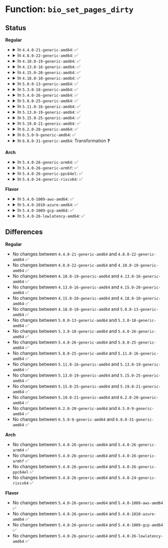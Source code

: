 # Function: <code>bio_set_pages_dirty</code>

## Status
<b>Regular</b>
<ul>
<li>
<details>
<summary>In <code>4.4.0-21-generic-amd64</code>: ✅</summary>

```c
void bio_set_pages_dirty(struct bio * bio)
```

```json
{
  "name": "bio_set_pages_dirty",
  "collision_type": "Unique Global",
  "inline_type": "No",
  "funcs": [
    {
      "addr": 18446744071582718384,
      "name": "bio_set_pages_dirty",
      "external": true,
      "loc": "block/bio.c:1579",
      "file": "block/bio.c",
      "inline": "seen, unknown",
      "caller_inline": [],
      "caller_func": [
        "fs/direct-io.c:do_blockdev_direct_IO",
        "fs/direct-io.c:do_blockdev_direct_IO",
        "fs/direct-io.c:do_blockdev_direct_IO",
        "fs/direct-io.c:do_blockdev_direct_IO",
        "fs/direct-io.c:do_blockdev_direct_IO",
        "fs/direct-io.c:do_blockdev_direct_IO",
        "fs/direct-io.c:do_blockdev_direct_IO",
        "fs/direct-io.c:do_blockdev_direct_IO",
        "fs/direct-io.c:do_blockdev_direct_IO",
        "fs/direct-io.c:do_blockdev_direct_IO",
        "fs/direct-io.c:do_blockdev_direct_IO",
        "fs/direct-io.c:do_blockdev_direct_IO",
        "fs/direct-io.c:do_blockdev_direct_IO",
        "fs/direct-io.c:do_blockdev_direct_IO",
        "fs/direct-io.c:do_blockdev_direct_IO",
        "fs/direct-io.c:do_blockdev_direct_IO",
        "block/bio.c:bio_dirty_fn"
      ]
    }
  ],
  "symbols": [
    {
      "addr": 18446744071582718384,
      "name": "bio_set_pages_dirty",
      "section": ".text",
      "bind": "STB_GLOBAL",
      "size": 101
    }
  ]
}
```
</details>
</li>
<li>
<details>
<summary>In <code>4.8.0-22-generic-amd64</code>: ✅</summary>

```c
void bio_set_pages_dirty(struct bio * bio)
```

```json
{
  "name": "bio_set_pages_dirty",
  "collision_type": "Unique Global",
  "inline_type": "No",
  "funcs": [
    {
      "addr": 18446744071582995312,
      "name": "bio_set_pages_dirty",
      "external": true,
      "loc": "block/bio.c:1578",
      "file": "block/bio.c",
      "inline": "seen, unknown",
      "caller_inline": [],
      "caller_func": [
        "fs/direct-io.c:do_blockdev_direct_IO",
        "fs/direct-io.c:do_blockdev_direct_IO",
        "fs/direct-io.c:do_blockdev_direct_IO",
        "fs/direct-io.c:do_blockdev_direct_IO",
        "fs/direct-io.c:do_blockdev_direct_IO",
        "fs/direct-io.c:do_blockdev_direct_IO",
        "fs/direct-io.c:do_blockdev_direct_IO",
        "fs/direct-io.c:do_blockdev_direct_IO",
        "fs/direct-io.c:do_blockdev_direct_IO",
        "fs/direct-io.c:do_blockdev_direct_IO",
        "fs/direct-io.c:do_blockdev_direct_IO",
        "fs/direct-io.c:do_blockdev_direct_IO",
        "block/bio.c:bio_dirty_fn"
      ]
    }
  ],
  "symbols": [
    {
      "addr": 18446744071582995312,
      "name": "bio_set_pages_dirty",
      "section": ".text",
      "bind": "STB_GLOBAL",
      "size": 83
    }
  ]
}
```
</details>
</li>
<li>
<details>
<summary>In <code>4.10.0-19-generic-amd64</code>: ✅</summary>

```c
void bio_set_pages_dirty(struct bio * bio)
```

```json
{
  "name": "bio_set_pages_dirty",
  "collision_type": "Unique Global",
  "inline_type": "No",
  "funcs": [
    {
      "addr": 18446744071583100304,
      "name": "bio_set_pages_dirty",
      "external": true,
      "loc": "block/bio.c:1633",
      "file": "block/bio.c",
      "inline": "seen, unknown",
      "caller_inline": [],
      "caller_func": [
        "fs/block_dev.c:blkdev_direct_IO",
        "fs/direct-io.c:do_blockdev_direct_IO",
        "fs/direct-io.c:do_blockdev_direct_IO",
        "fs/direct-io.c:do_blockdev_direct_IO",
        "fs/direct-io.c:do_blockdev_direct_IO",
        "fs/direct-io.c:do_blockdev_direct_IO",
        "fs/direct-io.c:do_blockdev_direct_IO",
        "fs/direct-io.c:do_blockdev_direct_IO",
        "fs/direct-io.c:do_blockdev_direct_IO",
        "fs/direct-io.c:do_blockdev_direct_IO",
        "fs/direct-io.c:do_blockdev_direct_IO",
        "fs/direct-io.c:do_blockdev_direct_IO",
        "fs/direct-io.c:do_blockdev_direct_IO",
        "fs/direct-io.c:do_blockdev_direct_IO",
        "fs/direct-io.c:do_blockdev_direct_IO",
        "fs/iomap.c:iomap_dio_actor",
        "block/bio.c:bio_dirty_fn"
      ]
    }
  ],
  "symbols": [
    {
      "addr": 18446744071583100304,
      "name": "bio_set_pages_dirty",
      "section": ".text",
      "bind": "STB_GLOBAL",
      "size": 83
    }
  ]
}
```
</details>
</li>
<li>
<details>
<summary>In <code>4.13.0-16-generic-amd64</code>: ✅</summary>

```c
void bio_set_pages_dirty(struct bio * bio)
```

```json
{
  "name": "bio_set_pages_dirty",
  "collision_type": "Unique Global",
  "inline_type": "No",
  "funcs": [
    {
      "addr": 18446744071583156400,
      "name": "bio_set_pages_dirty",
      "external": true,
      "loc": "block/bio.c:1639",
      "file": "block/bio.c",
      "inline": "seen, unknown",
      "caller_inline": [],
      "caller_func": [
        "fs/block_dev.c:blkdev_direct_IO",
        "fs/direct-io.c:do_blockdev_direct_IO",
        "fs/direct-io.c:do_blockdev_direct_IO",
        "fs/direct-io.c:do_blockdev_direct_IO",
        "fs/direct-io.c:do_blockdev_direct_IO",
        "fs/direct-io.c:do_blockdev_direct_IO",
        "fs/direct-io.c:do_blockdev_direct_IO",
        "fs/direct-io.c:do_blockdev_direct_IO",
        "fs/direct-io.c:do_blockdev_direct_IO",
        "fs/direct-io.c:do_blockdev_direct_IO",
        "fs/direct-io.c:do_blockdev_direct_IO",
        "fs/direct-io.c:do_blockdev_direct_IO",
        "fs/direct-io.c:do_blockdev_direct_IO",
        "fs/iomap.c:iomap_dio_actor",
        "block/bio.c:bio_dirty_fn"
      ]
    }
  ],
  "symbols": [
    {
      "addr": 18446744071583156400,
      "name": "bio_set_pages_dirty",
      "section": ".text",
      "bind": "STB_GLOBAL",
      "size": 87
    }
  ]
}
```
</details>
</li>
<li>
<details>
<summary>In <code>4.15.0-20-generic-amd64</code>: ✅</summary>

```c
void bio_set_pages_dirty(struct bio * bio)
```

```json
{
  "name": "bio_set_pages_dirty",
  "collision_type": "Unique Global",
  "inline_type": "No",
  "funcs": [
    {
      "addr": 18446744071583331440,
      "name": "bio_set_pages_dirty",
      "external": true,
      "loc": "block/bio.c:1603",
      "file": "block/bio.c",
      "inline": "seen, unknown",
      "caller_inline": [],
      "caller_func": [
        "fs/block_dev.c:blkdev_direct_IO",
        "fs/direct-io.c:do_blockdev_direct_IO",
        "fs/direct-io.c:do_blockdev_direct_IO",
        "fs/direct-io.c:do_blockdev_direct_IO",
        "fs/direct-io.c:do_blockdev_direct_IO",
        "fs/direct-io.c:do_blockdev_direct_IO",
        "fs/direct-io.c:do_blockdev_direct_IO",
        "fs/direct-io.c:do_blockdev_direct_IO",
        "fs/direct-io.c:do_blockdev_direct_IO",
        "fs/direct-io.c:do_blockdev_direct_IO",
        "fs/direct-io.c:do_blockdev_direct_IO",
        "fs/direct-io.c:do_blockdev_direct_IO",
        "fs/direct-io.c:do_blockdev_direct_IO",
        "fs/iomap.c:iomap_dio_actor",
        "block/bio.c:bio_dirty_fn"
      ]
    }
  ],
  "symbols": [
    {
      "addr": 18446744071583331440,
      "name": "bio_set_pages_dirty",
      "section": ".text",
      "bind": "STB_GLOBAL",
      "size": 87
    }
  ]
}
```
</details>
</li>
<li>
<details>
<summary>In <code>4.18.0-10-generic-amd64</code>: ✅</summary>

```c
void bio_set_pages_dirty(struct bio * bio)
```

```json
{
  "name": "bio_set_pages_dirty",
  "collision_type": "Unique Global",
  "inline_type": "No",
  "funcs": [
    {
      "addr": 18446744071583535840,
      "name": "bio_set_pages_dirty",
      "external": true,
      "loc": "block/bio.c:1658",
      "file": "block/bio.c",
      "inline": "seen, unknown",
      "caller_inline": [],
      "caller_func": [
        "fs/block_dev.c:blkdev_direct_IO",
        "fs/direct-io.c:do_blockdev_direct_IO",
        "fs/direct-io.c:do_blockdev_direct_IO",
        "fs/direct-io.c:do_blockdev_direct_IO",
        "fs/direct-io.c:do_blockdev_direct_IO",
        "fs/direct-io.c:do_blockdev_direct_IO",
        "fs/direct-io.c:do_blockdev_direct_IO",
        "fs/direct-io.c:do_blockdev_direct_IO",
        "fs/direct-io.c:do_blockdev_direct_IO",
        "fs/direct-io.c:do_blockdev_direct_IO",
        "fs/direct-io.c:do_blockdev_direct_IO",
        "fs/direct-io.c:do_blockdev_direct_IO",
        "fs/iomap.c:iomap_dio_actor",
        "block/bio.c:bio_dirty_fn"
      ]
    }
  ],
  "symbols": [
    {
      "addr": 18446744071583535840,
      "name": "bio_set_pages_dirty",
      "section": ".text",
      "bind": "STB_GLOBAL",
      "size": 83
    }
  ]
}
```
</details>
</li>
<li>
<details>
<summary>In <code>5.0.0-13-generic-amd64</code>: ✅</summary>

```c
void bio_set_pages_dirty(struct bio * bio)
```

```json
{
  "name": "bio_set_pages_dirty",
  "collision_type": "Unique Global",
  "inline_type": "No",
  "funcs": [
    {
      "addr": 18446744071583668400,
      "name": "bio_set_pages_dirty",
      "external": true,
      "loc": "block/bio.c:1584",
      "file": "block/bio.c",
      "inline": "seen, unknown",
      "caller_inline": [],
      "caller_func": [
        "fs/block_dev.c:blkdev_direct_IO",
        "fs/direct-io.c:do_blockdev_direct_IO",
        "fs/direct-io.c:do_blockdev_direct_IO",
        "fs/direct-io.c:do_blockdev_direct_IO",
        "fs/direct-io.c:do_blockdev_direct_IO",
        "fs/direct-io.c:do_blockdev_direct_IO",
        "fs/direct-io.c:do_blockdev_direct_IO",
        "fs/direct-io.c:do_blockdev_direct_IO",
        "fs/direct-io.c:do_blockdev_direct_IO",
        "fs/direct-io.c:do_blockdev_direct_IO",
        "fs/direct-io.c:do_blockdev_direct_IO",
        "fs/direct-io.c:do_blockdev_direct_IO",
        "fs/iomap.c:iomap_dio_bio_actor",
        "block/bio.c:bio_dirty_fn"
      ]
    }
  ],
  "symbols": [
    {
      "addr": 18446744071583668400,
      "name": "bio_set_pages_dirty",
      "section": ".text",
      "bind": "STB_GLOBAL",
      "size": 80
    }
  ]
}
```
</details>
</li>
<li>
<details>
<summary>In <code>5.3.0-18-generic-amd64</code>: ✅</summary>

```c
void bio_set_pages_dirty(struct bio * bio)
```

```json
{
  "name": "bio_set_pages_dirty",
  "collision_type": "Unique Global",
  "inline_type": "No",
  "funcs": [
    {
      "addr": 18446744071583857136,
      "name": "bio_set_pages_dirty",
      "external": true,
      "loc": "block/bio.c:1643",
      "file": "block/bio.c",
      "inline": "seen, unknown",
      "caller_inline": [],
      "caller_func": [
        "fs/block_dev.c:__blkdev_direct_IO",
        "fs/direct-io.c:do_blockdev_direct_IO",
        "fs/direct-io.c:do_blockdev_direct_IO",
        "fs/direct-io.c:do_direct_IO",
        "fs/direct-io.c:do_direct_IO",
        "fs/iomap/direct-io.c:iomap_dio_bio_actor"
      ]
    }
  ],
  "symbols": [
    {
      "addr": 18446744071583857136,
      "name": "bio_set_pages_dirty",
      "section": ".text",
      "bind": "STB_GLOBAL",
      "size": 174
    }
  ]
}
```
</details>
</li>
<li>
<details>
<summary>In <code>5.4.0-26-generic-amd64</code>: ✅</summary>

```c
void bio_set_pages_dirty(struct bio * bio)
```

```json
{
  "name": "bio_set_pages_dirty",
  "collision_type": "Unique Global",
  "inline_type": "No",
  "funcs": [
    {
      "addr": 18446744071583959792,
      "name": "bio_set_pages_dirty",
      "external": true,
      "loc": "block/bio.c:1685",
      "file": "block/bio.c",
      "inline": "seen, unknown",
      "caller_inline": [],
      "caller_func": [
        "fs/block_dev.c:__blkdev_direct_IO",
        "fs/direct-io.c:do_blockdev_direct_IO",
        "fs/direct-io.c:do_blockdev_direct_IO",
        "fs/direct-io.c:do_direct_IO",
        "fs/direct-io.c:do_direct_IO",
        "fs/iomap/direct-io.c:iomap_dio_bio_actor"
      ]
    }
  ],
  "symbols": [
    {
      "addr": 18446744071583959792,
      "name": "bio_set_pages_dirty",
      "section": ".text",
      "bind": "STB_GLOBAL",
      "size": 174
    }
  ]
}
```
</details>
</li>
<li>
<details>
<summary>In <code>5.8.0-25-generic-amd64</code>: ✅</summary>

```c
void bio_set_pages_dirty(struct bio * bio)
```

```json
{
  "name": "bio_set_pages_dirty",
  "collision_type": "Unique Global",
  "inline_type": "No",
  "funcs": [
    {
      "addr": 18446744071584348496,
      "name": "bio_set_pages_dirty",
      "external": true,
      "loc": "block/bio.c:1311",
      "file": "block/bio.c",
      "inline": "seen, unknown",
      "caller_inline": [],
      "caller_func": [
        "fs/block_dev.c:__blkdev_direct_IO",
        "fs/direct-io.c:do_blockdev_direct_IO",
        "fs/direct-io.c:do_blockdev_direct_IO",
        "fs/direct-io.c:do_direct_IO",
        "fs/iomap/direct-io.c:iomap_dio_bio_actor"
      ]
    }
  ],
  "symbols": [
    {
      "addr": 18446744071584348496,
      "name": "bio_set_pages_dirty",
      "section": ".text",
      "bind": "STB_GLOBAL",
      "size": 171
    }
  ]
}
```
</details>
</li>
<li>
<details>
<summary>In <code>5.11.0-16-generic-amd64</code>: ✅</summary>

```c
void bio_set_pages_dirty(struct bio * bio)
```

```json
{
  "name": "bio_set_pages_dirty",
  "collision_type": "Unique Global",
  "inline_type": "No",
  "funcs": [
    {
      "addr": 18446744071584465264,
      "name": "bio_set_pages_dirty",
      "external": true,
      "loc": "block/bio.c:1314",
      "file": "block/bio.c",
      "inline": "seen, unknown",
      "caller_inline": [],
      "caller_func": [
        "fs/block_dev.c:__blkdev_direct_IO",
        "fs/direct-io.c:do_blockdev_direct_IO",
        "fs/direct-io.c:do_direct_IO",
        "fs/direct-io.c:dio_zero_block",
        "fs/iomap/direct-io.c:iomap_dio_bio_actor"
      ]
    }
  ],
  "symbols": [
    {
      "addr": 18446744071584465264,
      "name": "bio_set_pages_dirty",
      "section": ".text",
      "bind": "STB_GLOBAL",
      "size": 171
    }
  ]
}
```
</details>
</li>
<li>
<details>
<summary>In <code>5.13.0-19-generic-amd64</code>: ✅</summary>

```c
void bio_set_pages_dirty(struct bio * bio)
```

```json
{
  "name": "bio_set_pages_dirty",
  "collision_type": "Unique Global",
  "inline_type": "No",
  "funcs": [
    {
      "addr": 18446744071584500240,
      "name": "bio_set_pages_dirty",
      "external": true,
      "loc": "block/bio.c:1278",
      "file": "block/bio.c",
      "inline": "seen, unknown",
      "caller_inline": [],
      "caller_func": [
        "fs/block_dev.c:__blkdev_direct_IO",
        "fs/direct-io.c:do_blockdev_direct_IO",
        "fs/direct-io.c:do_direct_IO",
        "fs/direct-io.c:dio_zero_block",
        "fs/iomap/direct-io.c:iomap_dio_bio_actor"
      ]
    }
  ],
  "symbols": [
    {
      "addr": 18446744071584500240,
      "name": "bio_set_pages_dirty",
      "section": ".text",
      "bind": "STB_GLOBAL",
      "size": 169
    }
  ]
}
```
</details>
</li>
<li>
<details>
<summary>In <code>5.15.0-25-generic-amd64</code>: ✅</summary>

```c
void bio_set_pages_dirty(struct bio * bio)
```

```json
{
  "name": "bio_set_pages_dirty",
  "collision_type": "Unique Global",
  "inline_type": "No",
  "funcs": [
    {
      "addr": 18446744071584910736,
      "name": "bio_set_pages_dirty",
      "external": true,
      "loc": "block/bio.c:1360",
      "file": "block/bio.c",
      "inline": "seen, unknown",
      "caller_inline": [],
      "caller_func": [
        "fs/direct-io.c:do_blockdev_direct_IO",
        "fs/direct-io.c:do_direct_IO",
        "fs/direct-io.c:dio_zero_block",
        "fs/iomap/direct-io.c:iomap_dio_bio_iter",
        "block/fops.c:__blkdev_direct_IO"
      ]
    }
  ],
  "symbols": [
    {
      "addr": 18446744071584910736,
      "name": "bio_set_pages_dirty",
      "section": ".text",
      "bind": "STB_GLOBAL",
      "size": 169
    }
  ]
}
```
</details>
</li>
<li>
<details>
<summary>In <code>5.19.0-21-generic-amd64</code>: ✅</summary>

```c
void bio_set_pages_dirty(struct bio * bio)
```

```json
{
  "name": "bio_set_pages_dirty",
  "collision_type": "Unique Global",
  "inline_type": "No",
  "funcs": [
    {
      "addr": 18446744071585611248,
      "name": "bio_set_pages_dirty",
      "external": true,
      "loc": "block/bio.c:1419",
      "file": "block/bio.c",
      "inline": "seen, unknown",
      "caller_inline": [],
      "caller_func": [
        "fs/direct-io.c:__blockdev_direct_IO",
        "fs/iomap/direct-io.c:iomap_dio_bio_iter",
        "block/fops.c:__blkdev_direct_IO_async",
        "block/fops.c:__blkdev_direct_IO"
      ]
    }
  ],
  "symbols": [
    {
      "addr": 18446744071585611248,
      "name": "bio_set_pages_dirty",
      "section": ".text",
      "bind": "STB_GLOBAL",
      "size": 222
    }
  ]
}
```
</details>
</li>
<li>
<details>
<summary>In <code>6.2.0-20-generic-amd64</code>: ✅</summary>

```c
void bio_set_pages_dirty(struct bio * bio)
```

```json
{
  "name": "bio_set_pages_dirty",
  "collision_type": "Unique Global",
  "inline_type": "No",
  "funcs": [
    {
      "addr": 18446744071586380368,
      "name": "bio_set_pages_dirty",
      "external": true,
      "loc": "block/bio.c:1482",
      "file": "block/bio.c",
      "inline": "seen, unknown",
      "caller_inline": [],
      "caller_func": [
        "fs/direct-io.c:__blockdev_direct_IO",
        "fs/iomap/direct-io.c:iomap_dio_bio_iter",
        "block/fops.c:__blkdev_direct_IO_async",
        "block/fops.c:__blkdev_direct_IO"
      ]
    }
  ],
  "symbols": [
    {
      "addr": 18446744071586380368,
      "name": "bio_set_pages_dirty",
      "section": ".text",
      "bind": "STB_GLOBAL",
      "size": 222
    }
  ]
}
```
</details>
</li>
<li>
<details>
<summary>In <code>6.5.0-9-generic-amd64</code>: ✅</summary>

```c
void bio_set_pages_dirty(struct bio * bio)
```

```json
{
  "name": "bio_set_pages_dirty",
  "collision_type": "Unique Global",
  "inline_type": "No",
  "funcs": [
    {
      "addr": 18446744071586626736,
      "name": "bio_set_pages_dirty",
      "external": true,
      "loc": "block/bio.c:1467",
      "file": "block/bio.c",
      "inline": "seen, unknown",
      "caller_inline": [],
      "caller_func": [
        "fs/direct-io.c:__blockdev_direct_IO",
        "fs/direct-io.c:do_direct_IO",
        "fs/direct-io.c:dio_send_cur_page",
        "fs/direct-io.c:dio_send_cur_page",
        "fs/iomap/direct-io.c:iomap_dio_bio_iter",
        "block/fops.c:__blkdev_direct_IO_async"
      ]
    }
  ],
  "symbols": [
    {
      "addr": 18446744071586626736,
      "name": "bio_set_pages_dirty",
      "section": ".text",
      "bind": "STB_GLOBAL",
      "size": 195
    }
  ]
}
```
</details>
</li>
<li>
<details>
<summary>In <code>6.8.0-31-generic-amd64</code>: Transformation ❓</summary>

```c
void bio_set_pages_dirty(struct bio * bio)
```

```json
{
  "name": "bio_set_pages_dirty",
  "collision_type": "Unique Global",
  "inline_type": "No",
  "funcs": [
    {
      "addr": 0,
      "name": "bio_set_pages_dirty",
      "external": true,
      "loc": "block/bio.c:1473",
      "file": "block/bio.c",
      "inline": "seen, unknown",
      "caller_inline": [],
      "caller_func": [
        "fs/direct-io.c:__blockdev_direct_IO",
        "fs/direct-io.c:do_direct_IO",
        "fs/direct-io.c:dio_send_cur_page",
        "fs/direct-io.c:dio_send_cur_page",
        "fs/iomap/direct-io.c:iomap_dio_bio_iter",
        "block/fops.c:__blkdev_direct_IO_async"
      ]
    }
  ],
  "symbols": [
    {
      "addr": 18446744071597534546,
      "name": "bio_set_pages_dirty.cold",
      "section": ".text",
      "bind": "STB_LOCAL",
      "size": 30
    },
    {
      "addr": 18446744071586888256,
      "name": "bio_set_pages_dirty",
      "section": ".text",
      "bind": "STB_GLOBAL",
      "size": 319
    }
  ]
}
```
</details>
</li>
</ul>
<b>Arch</b>
<ul>
<li>
<details>
<summary>In <code>5.4.0-26-generic-arm64</code>: ✅</summary>

```c
void bio_set_pages_dirty(struct bio * bio)
```

```json
{
  "name": "bio_set_pages_dirty",
  "collision_type": "Unique Global",
  "inline_type": "No",
  "funcs": [
    {
      "addr": 18446603336495781352,
      "name": "bio_set_pages_dirty",
      "external": true,
      "loc": "block/bio.c:1685",
      "file": "block/bio.c",
      "inline": "seen, unknown",
      "caller_inline": [],
      "caller_func": [
        "fs/block_dev.c:blkdev_direct_IO",
        "fs/direct-io.c:do_blockdev_direct_IO",
        "fs/direct-io.c:do_blockdev_direct_IO",
        "fs/direct-io.c:do_direct_IO",
        "fs/direct-io.c:do_direct_IO",
        "fs/iomap/direct-io.c:iomap_dio_bio_actor"
      ]
    }
  ],
  "symbols": [
    {
      "addr": 18446603336495781352,
      "name": "bio_set_pages_dirty",
      "section": ".text",
      "bind": "STB_GLOBAL",
      "size": 208
    }
  ]
}
```
</details>
</li>
<li>
<details>
<summary>In <code>5.4.0-26-generic-armhf</code>: ✅</summary>

```c
void bio_set_pages_dirty(struct bio * bio)
```

```json
{
  "name": "bio_set_pages_dirty",
  "collision_type": "Unique Global",
  "inline_type": "No",
  "funcs": [
    {
      "addr": 3229133360,
      "name": "bio_set_pages_dirty",
      "external": true,
      "loc": "block/bio.c:1685",
      "file": "block/bio.c",
      "inline": "seen, unknown",
      "caller_inline": [],
      "caller_func": [
        "fs/block_dev.c:__blkdev_direct_IO",
        "fs/direct-io.c:do_blockdev_direct_IO",
        "fs/direct-io.c:do_blockdev_direct_IO",
        "fs/direct-io.c:do_direct_IO",
        "fs/direct-io.c:do_direct_IO",
        "fs/iomap/direct-io.c:iomap_dio_bio_actor"
      ]
    }
  ],
  "symbols": [
    {
      "addr": 3229133360,
      "name": "bio_set_pages_dirty",
      "section": ".text",
      "bind": "STB_GLOBAL",
      "size": 196
    }
  ]
}
```
</details>
</li>
<li>
<details>
<summary>In <code>5.4.0-26-generic-ppc64el</code>: ✅</summary>

```c
void bio_set_pages_dirty(struct bio * bio)
```

```json
{
  "name": "bio_set_pages_dirty",
  "collision_type": "Unique Global",
  "inline_type": "No",
  "funcs": [
    {
      "addr": 13835058055289957968,
      "name": "bio_set_pages_dirty",
      "external": true,
      "loc": "block/bio.c:1685",
      "file": "block/bio.c",
      "inline": "seen, unknown",
      "caller_inline": [],
      "caller_func": [
        "fs/block_dev.c:blkdev_direct_IO",
        "fs/direct-io.c:do_blockdev_direct_IO",
        "fs/direct-io.c:do_blockdev_direct_IO",
        "fs/direct-io.c:do_direct_IO",
        "fs/direct-io.c:do_direct_IO",
        "fs/iomap/direct-io.c:iomap_dio_bio_actor"
      ]
    }
  ],
  "symbols": [
    {
      "addr": 13835058055289957968,
      "name": "bio_set_pages_dirty",
      "section": ".text",
      "bind": "STB_GLOBAL",
      "size": 276
    }
  ]
}
```
</details>
</li>
<li>
<details>
<summary>In <code>5.4.0-24-generic-riscv64</code>: ✅</summary>

```c
void bio_set_pages_dirty(struct bio * bio)
```

```json
{
  "name": "bio_set_pages_dirty",
  "collision_type": "Unique Global",
  "inline_type": "No",
  "funcs": [
    {
      "addr": 18446743936274925272,
      "name": "bio_set_pages_dirty",
      "external": true,
      "loc": "block/bio.c:1685",
      "file": "block/bio.c",
      "inline": "seen, unknown",
      "caller_inline": [],
      "caller_func": [
        "fs/block_dev.c:blkdev_direct_IO",
        "fs/direct-io.c:do_blockdev_direct_IO",
        "fs/direct-io.c:do_blockdev_direct_IO",
        "fs/direct-io.c:do_direct_IO",
        "fs/direct-io.c:do_direct_IO",
        "fs/iomap/direct-io.c:iomap_dio_bio_actor"
      ]
    }
  ],
  "symbols": [
    {
      "addr": 18446743936274925272,
      "name": "bio_set_pages_dirty",
      "section": ".text",
      "bind": "STB_GLOBAL",
      "size": 184
    }
  ]
}
```
</details>
</li>
</ul>
<b>Flavor</b>
<ul>
<li>
<details>
<summary>In <code>5.4.0-1009-aws-amd64</code>: ✅</summary>

```c
void bio_set_pages_dirty(struct bio * bio)
```

```json
{
  "name": "bio_set_pages_dirty",
  "collision_type": "Unique Global",
  "inline_type": "No",
  "funcs": [
    {
      "addr": 18446744071583928528,
      "name": "bio_set_pages_dirty",
      "external": true,
      "loc": "block/bio.c:1685",
      "file": "block/bio.c",
      "inline": "seen, unknown",
      "caller_inline": [],
      "caller_func": [
        "fs/block_dev.c:__blkdev_direct_IO",
        "fs/direct-io.c:do_blockdev_direct_IO",
        "fs/direct-io.c:do_blockdev_direct_IO",
        "fs/direct-io.c:do_direct_IO",
        "fs/direct-io.c:do_direct_IO",
        "fs/iomap/direct-io.c:iomap_dio_bio_actor"
      ]
    }
  ],
  "symbols": [
    {
      "addr": 18446744071583928528,
      "name": "bio_set_pages_dirty",
      "section": ".text",
      "bind": "STB_GLOBAL",
      "size": 174
    }
  ]
}
```
</details>
</li>
<li>
<details>
<summary>In <code>5.4.0-1010-azure-amd64</code>: ✅</summary>

```c
void bio_set_pages_dirty(struct bio * bio)
```

```json
{
  "name": "bio_set_pages_dirty",
  "collision_type": "Unique Global",
  "inline_type": "No",
  "funcs": [
    {
      "addr": 18446744071583865472,
      "name": "bio_set_pages_dirty",
      "external": true,
      "loc": "block/bio.c:1685",
      "file": "block/bio.c",
      "inline": "seen, unknown",
      "caller_inline": [],
      "caller_func": [
        "fs/block_dev.c:__blkdev_direct_IO",
        "fs/direct-io.c:do_blockdev_direct_IO",
        "fs/direct-io.c:do_blockdev_direct_IO",
        "fs/direct-io.c:do_direct_IO",
        "fs/direct-io.c:do_direct_IO",
        "fs/iomap/direct-io.c:iomap_dio_bio_actor"
      ]
    }
  ],
  "symbols": [
    {
      "addr": 18446744071583865472,
      "name": "bio_set_pages_dirty",
      "section": ".text",
      "bind": "STB_GLOBAL",
      "size": 174
    }
  ]
}
```
</details>
</li>
<li>
<details>
<summary>In <code>5.4.0-1009-gcp-amd64</code>: ✅</summary>

```c
void bio_set_pages_dirty(struct bio * bio)
```

```json
{
  "name": "bio_set_pages_dirty",
  "collision_type": "Unique Global",
  "inline_type": "No",
  "funcs": [
    {
      "addr": 18446744071583912288,
      "name": "bio_set_pages_dirty",
      "external": true,
      "loc": "block/bio.c:1685",
      "file": "block/bio.c",
      "inline": "seen, unknown",
      "caller_inline": [],
      "caller_func": [
        "fs/block_dev.c:__blkdev_direct_IO",
        "fs/direct-io.c:do_blockdev_direct_IO",
        "fs/direct-io.c:do_blockdev_direct_IO",
        "fs/direct-io.c:do_direct_IO",
        "fs/direct-io.c:do_direct_IO",
        "fs/iomap/direct-io.c:iomap_dio_bio_actor"
      ]
    }
  ],
  "symbols": [
    {
      "addr": 18446744071583912288,
      "name": "bio_set_pages_dirty",
      "section": ".text",
      "bind": "STB_GLOBAL",
      "size": 174
    }
  ]
}
```
</details>
</li>
<li>
<details>
<summary>In <code>5.4.0-26-lowlatency-amd64</code>: ✅</summary>

```c
void bio_set_pages_dirty(struct bio * bio)
```

```json
{
  "name": "bio_set_pages_dirty",
  "collision_type": "Unique Global",
  "inline_type": "No",
  "funcs": [
    {
      "addr": 18446744071584013584,
      "name": "bio_set_pages_dirty",
      "external": true,
      "loc": "block/bio.c:1685",
      "file": "block/bio.c",
      "inline": "seen, unknown",
      "caller_inline": [],
      "caller_func": [
        "fs/block_dev.c:__blkdev_direct_IO",
        "fs/direct-io.c:do_blockdev_direct_IO",
        "fs/direct-io.c:do_blockdev_direct_IO",
        "fs/direct-io.c:do_direct_IO",
        "fs/direct-io.c:do_direct_IO",
        "fs/iomap/direct-io.c:iomap_dio_bio_actor"
      ]
    }
  ],
  "symbols": [
    {
      "addr": 18446744071584013584,
      "name": "bio_set_pages_dirty",
      "section": ".text",
      "bind": "STB_GLOBAL",
      "size": 174
    }
  ]
}
```
</details>
</li>
</ul>

## Differences
<b>Regular</b>
<ul>
<li>
No changes between <code>4.4.0-21-generic-amd64</code> and <code>4.8.0-22-generic-amd64</code> ✅
</li>
<li>
No changes between <code>4.8.0-22-generic-amd64</code> and <code>4.10.0-19-generic-amd64</code> ✅
</li>
<li>
No changes between <code>4.10.0-19-generic-amd64</code> and <code>4.13.0-16-generic-amd64</code> ✅
</li>
<li>
No changes between <code>4.13.0-16-generic-amd64</code> and <code>4.15.0-20-generic-amd64</code> ✅
</li>
<li>
No changes between <code>4.15.0-20-generic-amd64</code> and <code>4.18.0-10-generic-amd64</code> ✅
</li>
<li>
No changes between <code>4.18.0-10-generic-amd64</code> and <code>5.0.0-13-generic-amd64</code> ✅
</li>
<li>
No changes between <code>5.0.0-13-generic-amd64</code> and <code>5.3.0-18-generic-amd64</code> ✅
</li>
<li>
No changes between <code>5.3.0-18-generic-amd64</code> and <code>5.4.0-26-generic-amd64</code> ✅
</li>
<li>
No changes between <code>5.4.0-26-generic-amd64</code> and <code>5.8.0-25-generic-amd64</code> ✅
</li>
<li>
No changes between <code>5.8.0-25-generic-amd64</code> and <code>5.11.0-16-generic-amd64</code> ✅
</li>
<li>
No changes between <code>5.11.0-16-generic-amd64</code> and <code>5.13.0-19-generic-amd64</code> ✅
</li>
<li>
No changes between <code>5.13.0-19-generic-amd64</code> and <code>5.15.0-25-generic-amd64</code> ✅
</li>
<li>
No changes between <code>5.15.0-25-generic-amd64</code> and <code>5.19.0-21-generic-amd64</code> ✅
</li>
<li>
No changes between <code>5.19.0-21-generic-amd64</code> and <code>6.2.0-20-generic-amd64</code> ✅
</li>
<li>
No changes between <code>6.2.0-20-generic-amd64</code> and <code>6.5.0-9-generic-amd64</code> ✅
</li>
<li>
No changes between <code>6.5.0-9-generic-amd64</code> and <code>6.8.0-31-generic-amd64</code> ✅
</li>
</ul>
<b>Arch</b>
<ul>
<li>
No changes between <code>5.4.0-26-generic-amd64</code> and <code>5.4.0-26-generic-arm64</code> ✅
</li>
<li>
No changes between <code>5.4.0-26-generic-amd64</code> and <code>5.4.0-26-generic-armhf</code> ✅
</li>
<li>
No changes between <code>5.4.0-26-generic-amd64</code> and <code>5.4.0-26-generic-ppc64el</code> ✅
</li>
<li>
No changes between <code>5.4.0-26-generic-amd64</code> and <code>5.4.0-24-generic-riscv64</code> ✅
</li>
</ul>
<b>Flavor</b>
<ul>
<li>
No changes between <code>5.4.0-26-generic-amd64</code> and <code>5.4.0-1009-aws-amd64</code> ✅
</li>
<li>
No changes between <code>5.4.0-26-generic-amd64</code> and <code>5.4.0-1010-azure-amd64</code> ✅
</li>
<li>
No changes between <code>5.4.0-26-generic-amd64</code> and <code>5.4.0-1009-gcp-amd64</code> ✅
</li>
<li>
No changes between <code>5.4.0-26-generic-amd64</code> and <code>5.4.0-26-lowlatency-amd64</code> ✅
</li>
</ul>
